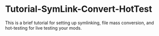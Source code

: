 # Tutorial-SymLink-Convert-HotTest
This is a brief tutorial for setting up symlinking, file mass conversion, and hot-testing for live testing your mods.
